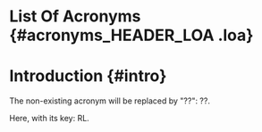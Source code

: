 # List Of Acronyms {#acronyms_HEADER_LOA .loa}

# Introduction {#intro}

The non-existing acronym will be replaced by "??": ??.

Here, with its key: RL.
